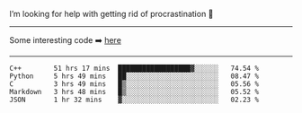 I’m looking for help with getting rid of procrastination 🤔

-----

Some interesting code :arrow_right: [here](https://github.com/zhen8838/playground)

-----

<!--START_SECTION:waka-->
```text
C++        51 hrs 17 mins  ██████████████████▓░░░░░░   74.54 % 
Python     5 hrs 49 mins   ██░░░░░░░░░░░░░░░░░░░░░░░   08.47 % 
C          3 hrs 49 mins   █▒░░░░░░░░░░░░░░░░░░░░░░░   05.56 % 
Markdown   3 hrs 48 mins   █▒░░░░░░░░░░░░░░░░░░░░░░░   05.52 % 
JSON       1 hr 32 mins    ▓░░░░░░░░░░░░░░░░░░░░░░░░   02.23 % 
```
<!--END_SECTION:waka-->

<!--
**zhen8838/zhen8838** is a ✨ _special_ ✨ repository because its `README.md` (this file) appears on your GitHub profile.

Here are some ideas to get you started:

- 🔭 I’m currently working on ...
- 🌱 I’m currently learning ...
- 👯 I’m looking to collaborate on ...
 ...
- 💬 Ask me about ...
- 📫 How to reach me: ...
- 😄 Pronouns: ...
- ⚡ Fun fact: ...
-->
